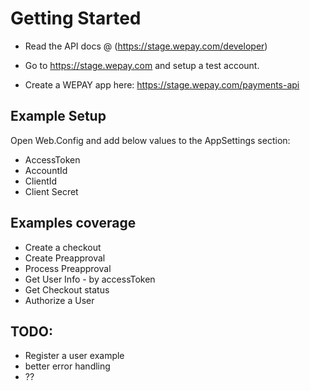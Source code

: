 Getting Started
============
* Read the API docs @ (https://stage.wepay.com/developer)

* Go to https://stage.wepay.com and setup a test account.

* Create a WEPAY app here: https://stage.wepay.com/payments-api

Example Setup
------------
Open Web.Config and add below values to the AppSettings section:
* AccessToken
* AccountId
* ClientId
* Client Secret


Examples coverage
------------------------
* Create a checkout
* Create Preapproval
* Process Preapproval
* Get User Info - by accessToken
* Get Checkout status
* Authorize a User


TODO:
-----------------------
* Register a user example
* better error handling
* ??
